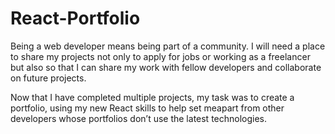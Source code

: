 # React-Portfolio
Being a web developer means being part of a community. I will need a place to share my projects not only to apply for jobs or working as a freelancer but also so that I can share my work with fellow developers and collaborate on future projects.

Now that I have completed multiple projects, my task was to create a portfolio, using my new React skills to help set meapart from other developers whose portfolios don’t use the latest technologies.